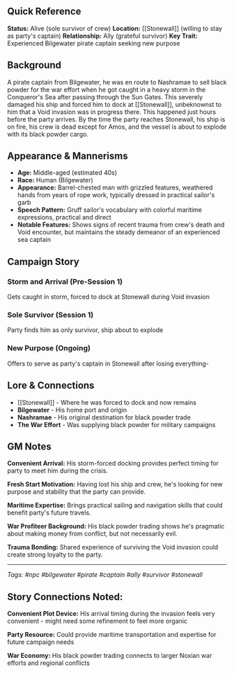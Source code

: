 ## Quick Reference

**Status:** Alive (sole survivor of crew) 
**Location:** [[Stonewall]] (willing to stay as party's captain) 
**Relationship:** Ally (grateful survivor) 
**Key Trait:** Experienced Bilgewater pirate captain seeking new purpose

## Background

A pirate captain from Bilgewater, he was en route to Nashramae to sell black powder for the war effort when he got caught in a heavy storm in the Conqueror's Sea after passing through the Sun Gates. This severely damaged his ship and forced him to dock at [[Stonewall]], unbeknownst to him that a Void invasion was in progress there. This happened just hours before the party arrives. By the time the party reaches Stonewall, his ship is on fire, his crew is dead except for Amos, and the vessel is about to explode with its black powder cargo.

## Appearance & Mannerisms

- **Age:** Middle-aged (estimated 40s)
- **Race:** Human (Bilgewater)
- **Appearance:** Barrel-chested man with grizzled features, weathered hands from years of rope work, typically dressed in practical sailor's garb
- **Speech Pattern:** Gruff sailor's vocabulary with colorful maritime expressions, practical and direct
- **Notable Features:** Shows signs of recent trauma from crew's death and Void encounter, but maintains the steady demeanor of an experienced sea captain

## Campaign Story

### Storm and Arrival (Pre-Session 1)

Gets caught in storm, forced to dock at Stonewall during Void invasion

### Sole Survivor (Session 1)

Party finds him as only survivor, ship about to explode

### New Purpose (Ongoing)

Offers to serve as party's captain in Stonewall after losing everything-

## Lore & Connections

- [[Stonewall]] - Where he was forced to dock and now remains
- **Bilgewater** - His home port and origin
- **Nashramae** - His original destination for black powder trade
- **The War Effort** - Was supplying black powder for military campaigns

## GM Notes

**Convenient Arrival:** His storm-forced docking provides perfect timing for party to meet him during the crisis.

**Fresh Start Motivation:** Having lost his ship and crew, he's looking for new purpose and stability that the party can provide.

**Maritime Expertise:** Brings practical sailing and navigation skills that could benefit party's future travels.

**War Profiteer Background:** His black powder trading shows he's pragmatic about making money from conflict, but not necessarily evil.

**Trauma Bonding:** Shared experience of surviving the Void invasion could create strong loyalty to the party.

---

_Tags: #npc #bilgewater #pirate #captain #ally #survivor #stonewall_

## Story Connections Noted:

**Convenient Plot Device:** His arrival timing during the invasion feels very convenient - might need some refinement to feel more organic

**Party Resource:** Could provide maritime transportation and expertise for future campaign needs

**War Economy:** His black powder trading connects to larger Noxian war efforts and regional conflicts